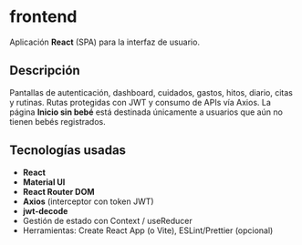 # frontend

Aplicación **React** (SPA) para la interfaz de usuario.

## Descripción
Pantallas de autenticación, dashboard, cuidados, gastos, hitos, diario, citas y rutinas. Rutas protegidas con JWT y consumo de APIs vía Axios. La página **Inicio sin bebé** está destinada únicamente a usuarios que aún no tienen bebés registrados.

## Tecnologías usadas
- **React**
- **Material UI**
- **React Router DOM**
- **Axios** (interceptor con token JWT)
- **jwt-decode**
- Gestión de estado con Context / useReducer
- Herramientas: Create React App (o Vite), ESLint/Prettier (opcional)
